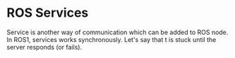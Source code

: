 # ROS Services

Service is another way of communication which can be added to ROS node. 
In ROS1, services works synchronously. Let's say that t is stuck until the server responds (or fails).